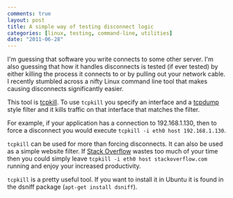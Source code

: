 ```yaml
---
comments: true
layout: post
title: A simple way of testing disconnect logic
categories: [linux, testing, command-line, utilities]
date: "2011-06-28"
---
```


I'm guessing that software you write connects to some other server. I'm also guessing that how it handles disconnects is tested (if ever tested) by either killing the process it connects to or by pulling out your network cable. I recently stumbled across a nifty Linux command line tool that makes causing disconnects significantly easier.

This tool is [tcpkill](http://linux.die.net/man/8/tcpkill). To use `tcpkill` you specify an interface and a [tcpdump](http://linux.die.net/man/8/tcpdump) style filter and it kills traffic on that interface that matches the filter.

For example, if your application has a connection to 192.168.1.130, then to force a disconnect you would execute `tcpkill -i eth0 host 192.168.1.130`.

`tcpkill` can be used for more than forcing disconnects. It can also be used as a simple website filter. If [Stack Overflow](http://stackoverflow.com) wastes too much of your time then you could simply leave `tcpkill -i eth0 host stackoverflow.com` running and enjoy your increased productivity.

`tcpkill` is a pretty useful tool. If you want to install it in Ubuntu it is found in the dsniff package (`apt-get install dsniff`).

